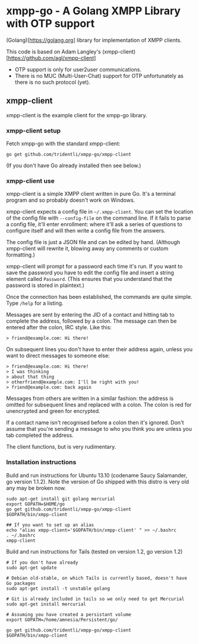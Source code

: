 # xmpp-go - A Golang XMPP Library with OTP support

(Golang)[https://golang.org] library for implementation of XMPP clients.

This code is based on Adam Langley's (xmpp-client)[https://github.com/agl/xmpp-client]

 * OTP support is only for user2user communications.
 * There is no MUC (Multi-User-Chat) support for OTP unfortunately as there is no such protocol (yet).

## xmpp-client

xmpp-client is the example client for the xmpp-go library.

### xmpp-client setup

Fetch xmpp-go with the standard xmpp-client:
```
go get github.com/tridentli/xmpp-go/xmpp-client
```

(If you don't have Go already installed then see below.)

### xmpp-client use

xmpp-client is a simple XMPP client written in pure Go. It's a terminal program and so probably doesn't work on Windows.

xmpp-client expects a config file in `~/.xmpp-client`. You can set the location of the config file with `--config-file` on the command line. If it fails to parse a config file, it'll enter enrollment: where it'll ask a series of questions to configure itself and will then write a config file from the answers.

The config file is just a JSON file and can be edited by hand. (Although xmpp-client will rewrite it, blowing away any comments or custom formatting.)

xmpp-client will prompt for a password each time it's run. If you want to save the password you have to edit the config file and insert a string element called `Password`. (This ensures that you understand that the password is stored in plaintext.)

Once the connection has been established, the commands are quite simple. Type `/help` for a listing.

Messages are sent by entering the JID of a contact and hitting tab to complete the address, followed by a colon. The message can then be entered after the colon, IRC style. Like this:

    > friend@example.com: Hi there!

On subsequent lines you don't have to enter their address again, unless you want to direct messages to someone else:

    > friend@example.com: Hi there!
    > I was thinking
    > about that thing
    > otherfriend@example.com: I'll be right with you!
    > friend@example.com: back again

Messages from others are written in a similar fashion: the address is omitted for subsequent lines and replaced with a colon. The colon is red for unencrypted and green for encrypted.

If a contact name isn't recognised before a colon then it's ignored. Don't assume that you're sending a message to who you think you are unless you tab completed the address.

The client functions, but is very rudimentary.

### Installation instructions

Build and run instructions for Ubuntu 13.10 (codename Saucy Salamander, go version 1.1.2). Note the version of Go shipped with this distro is very old any may be broken now.

```
sudo apt-get install git golang mercurial
export GOPATH=$HOME/go
go get github.com/tridentli/xmpp-go/xmpp-client
$GOPATH/bin/xmpp-client

## If you want to set up an alias
echo "alias xmpp-client='$GOPATH/bin/xmpp-client' " >> ~/.bashrc
. ~/.bashrc
xmpp-client
```

Build and run instructions for Tails (tested on version 1.2, go version 1.2)
```
# If you don't have already
sudo apt-get update
 
# Debian old-stable, on which Tails is currently based, doesn't have Go packages
sudo apt-get install -t unstable golang

# Git is already included in tails so we only need to get Mercurial
sudo apt-get install mercurial

# Assuming you have created a persistant volume
export GOPATH=/home/amnesia/Persistent/go/

go get github.com/tridentli/xmpp-go/xmpp-client
$GOPATH/bin/xmpp-client
```

